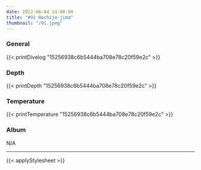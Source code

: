 ```yaml
---
date: 2022-06-04 14:00:00
title: "#91 Hachijo-jima"
thumbnail: "/91.jpeg"
---
```


### General

{{< printDivelog "15256938c6b5444ba708e78c20f59e2c" >}}

### Depth

{{< printDepth "15256938c6b5444ba708e78c20f59e2c" >}}

### Temperature

{{< printTemperature "15256938c6b5444ba708e78c20f59e2c" >}}

### Album

N/A

---

{{< applyStylesheet >}}
